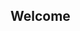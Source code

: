 ## Welcome

<div data-lift="if?extra_true=has_blog">
      <div data-lift="blog.simple"></div>
</div>

[title: Home]: /
